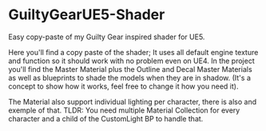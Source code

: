 # GuiltyGearUE5-Shader
Easy copy-paste of my Guilty Gear inspired shader for UE5.

Here you'll find a copy paste of the shader; It uses all default engine texture and function so it should work with no problem even on UE4.
In the project you'll find the Master Material plus the Outline and Decal Master Materials as well as blueprints to shade the models when they are in shadow. (It's a concept to show how it works, feel free to change it how you need it).

The Material also support individual lighting per character, there is also and exemple of that.
TLDR: You need multiple Material Collection for every character and a child of the CustomLight BP to handle that.
